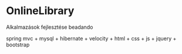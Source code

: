 OnlineLibrary
=============

Alkalmazások fejlesztése beadando

spring mvc + mysql + hibernate + velocity + html + css + js + jquery + bootstrap
